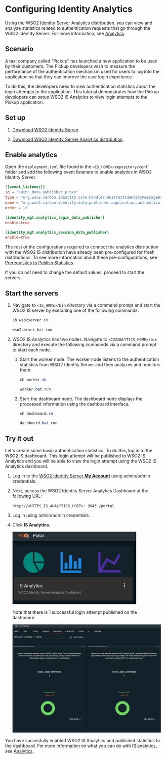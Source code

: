 # Configuring Identity Analytics

Using the WSO2 Identity Server Analytics distribution, you can view and analyze statistics related to authentication requests that go through the WSO2 Identity Server. For more information, see [Analytics](../../learn/analytics).

## Scenario

A taxi company called "Pickup" has launched a new application to be used by their customers. The Pickup developers wish to measure the performance of the authentication mechanism used for users to log into the application so that they can improve the user login experience. 

To do this, the developers need to view authentication statistics about the login attempts to the application. This tutorial demonstrates how the Pickup developers can setup WSO2 IS Analytics to view login attempts to the Pickup application. 

## Set up 

1. [Download WSO2 Identity Server](https://wso2.com/identity-and-access-management/).

2. [Download WSO2 Identity Server Analytics distribution](https://wso2.com/identity-and-access-management/install/analytics/).

## Enable analytics

Open the `deployment.toml` file found in the `<IS_HOME>/repository/conf` folder and add the following event listeners to enable analytics in WSO2 Identity Server. 
 
``` toml
[[event_listener]]
id = "authn_data_publisher_proxy"
type = "org.wso2.carbon.identity.core.handler.AbstractIdentityMessageHandler"
name = "org.wso2.carbon.identity.data.publisher.application.authentication.AuthnDataPublisherProxy" 
order = 11 
```

``` toml
[identity_mgt.analytics_login_data_publisher]
enable=true
```

```toml
[identity_mgt.analytics_session_data_publisher] 
enable=true
```

The rest of the configurations required to connect the analytics distribution with the WSO2 IS distribution have already been pre-configured for fresh distributions. To see more information about these pre-configurations, see [Prerequisites to Publish Statistics](../../learn/prerequisites-to-publish-statistics). 

If you do not need to change the default values, proceed to start the servers. 

## Start the servers

1. Navigate to `<IS_HOME>/bin` directory via a command prompt and start the WSO2 IS server by executing one of the following commands.

    ``` java tab="Linux/MacOS"
    sh wso2server.sh
    ```

    ``` java tab="Windows"
    wso2server.bat run
    ```

2. WSO2 IS Analytics has two nodes. Navigate to `<ISANALYTICS_HOME>/bin` directory and execute the following commands via a command prompt to start each node. 
    1. Start the worker node. The worker node listens to the authentication statistics from WSO2 Identity Server and then analyzes and monitors them. 
    
        ``` java tab="Linux/MacOS"
        sh worker.sh
        ```

        ``` java tab="Windows"
        worker.bat run
        ```

    2. Start the dashboard node. The dashboard node displays the processed information using the dashboard interface. 

        ``` java tab="Linux/MacOS"
        sh dashboard.sh
        ```

        ``` java tab="Windows"
        dashboard.bat run
        ```

## Try it out

Let's create some basic authentication statistics. To do this, log in to the WSO2 IS dashboard. This login attempt will be published to WSO2 IS Analytics and you will be able to view the login attempt using the WSO2 IS Analytics dashboard. 

1. Log in to the [WSO2 Identity Server **My Account**](https://localhost:9443/myaccount) using admin/admin credentials. 

2. Next, access the WSO2 Identity Server Analytics Dashboard at the following URL: 

    `http://<HTTPS_IS_ANALYTICS_HOST>: 9643 /portal`

3. Log in using admin/admin credentials. 

4. Click **IS Analytics**. 

    ![is-analytics](../assets/img/learn/is-analytics.png)

    Note that there is 1 successful login attempt published on the dashboard. 

    ![is-analytics-login-attempts](../assets/img/learn/is-analytics-login-attempts.png)

You have succesfully enabled WSO2 IS Analytics and published statistics to the dashboard. For more information on what you can do with IS analytics, see [Analytics](../../learn/analytics).
